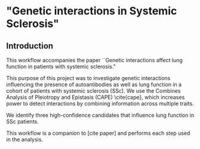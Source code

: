 
# "Genetic interactions in Systemic Sclerosis"

## Introduction
This workflow accompanies the paper ``Genetic interactions affect lung function in 
patients with systemic sclerosis."

This purpose of this project was to investigate genetic interactions influencing the 
presence of autoantibodies as well as lung function in a cohort of patients with systemic 
sclerosis (SSc). We use the Combines Analysis of Pleiotropy and Epistasis (CAPE) \cite{cape}, 
which increases power to detect interactions by combining information across multiple traits.

We identify three high-confidence candidates that influence lung function in SSc patients.

This workflow is a companion to [cite paper] and performs each step used in the analysis.




